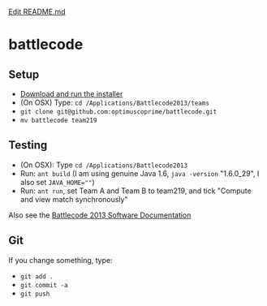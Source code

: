 [Edit README.md](https://github.com/optimuscoprime/battlecode/edit/master/README.md)

battlecode
==========

## Setup

* [Download and run the installer](https://www.battlecode.org/contestants/releases/)
* (On OSX) Type: `cd /Applications/Battlecode2013/teams`
* `git clone git@github.com:optimuscoprime/battlecode.git`
* `mv battlecode team219`

## Testing

* (On OSX): Type `cd /Applications/Battlecode2013`
* Run: `ant build` (I am using genuine Java 1.6, `java -version` "1.6.0_29", I also set `JAVA_HOME=""`)
* Run: `ant run`, set Team A and Team B to team219, and tick "Compute and view match synchronously"

Also see the [Battlecode 2013 Software Documentation](http://s3.amazonaws.com/battlecode-releases-2013/docs/software.html)

## Git

If you change something, type:
* `git add .`
* `git commit -a`
* `git push`
